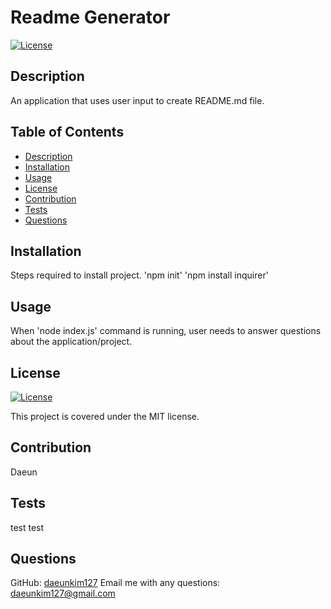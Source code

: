 
# Readme Generator
[![License](https://img.shields.io/badge/license-MIT-brightgreen)](https://opensource.org/licenses/MIT)
       
## Description
An application that uses user input to create README.md file.

## Table of Contents
- [Description](#description)
- [Installation](#installation)
- [Usage](#usage)
- [License](#license)
- [Contribution](#contribution)
- [Tests](#tests)
- [Questions](#questions)

## Installation
Steps required to install project.
'npm init' 'npm install inquirer'

## Usage
When 'node index.js' command is running, user needs to answer questions about the application/project.

## License
[![License](https://img.shields.io/badge/license-MIT-brightgreen)](https://opensource.org/licenses/MIT)

This project is covered under the MIT license. 

## Contribution
Daeun

## Tests
test test

## Questions
GitHub: [daeunkim127](https://github.com/daeunkim127)
Email me with any questions: [daeunkim127@gmail.com](#)

